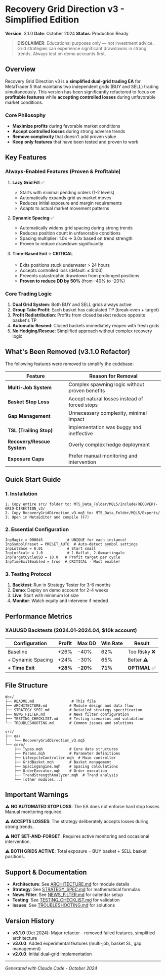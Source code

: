 # Recovery Grid Direction v3 - Simplified Edition

**Version**: 3.1.0
**Date**: October 2024
**Status**: Production Ready

> **DISCLAIMER**: Educational purposes only — not investment advice. Grid strategies can experience significant drawdowns in strong trends. Always test on demo accounts first.

## Overview

Recovery Grid Direction v3 is a **simplified dual-grid trading EA** for MetaTrader 5 that maintains two independent grids (BUY and SELL) trading simultaneously. This version has been significantly refactored to focus on **profitable features** while **accepting controlled losses** during unfavorable market conditions.

### Core Philosophy
- **Maximize profits** during favorable market conditions
- **Accept controlled losses** during strong adverse trends
- **Remove complexity** that doesn't add proven value
- **Keep only features** that have been tested and proven to work

## Key Features

### Always-Enabled Features (Proven & Profitable)

1. **Lazy Grid Fill** ✅
   - Starts with minimal pending orders (1-2 levels)
   - Automatically expands grid as market moves
   - Reduces initial exposure and margin requirements
   - Adapts to actual market movement patterns

2. **Dynamic Spacing** ✅
   - Automatically widens grid spacing during strong trends
   - Reduces position count in unfavorable conditions
   - Spacing multiplier: 1.0x → 3.0x based on trend strength
   - Proven to reduce drawdown significantly

3. **Time-Based Exit** ⭐ **CRITICAL**
   - Exits positions stuck underwater > 24 hours
   - Accepts controlled loss (default: ≤ $100)
   - Prevents catastrophic drawdown from prolonged positions
   - **Proven to reduce DD by 50%** (from -40% to -20%)

### Core Trading Logic

1. **Dual Grid System**: Both BUY and SELL grids always active
2. **Group Take Profit**: Each basket has calculated TP (break-even + target)
3. **Profit Redistribution**: Profits from closed basket reduce opposite basket's TP
4. **Automatic Reseed**: Closed baskets immediately reopen with fresh grids
5. **No Hedging/Rescue**: Simplified approach without complex recovery logic

## What's Been Removed (v3.1.0 Refactor)

The following features were removed to simplify the codebase:

| Feature | Reason for Removal |
|---------|-------------------|
| **Multi-Job System** | Complex spawning logic without proven benefits |
| **Basket Stop Loss** | Accept natural losses instead of forced stops |
| **Gap Management** | Unnecessary complexity, minimal impact |
| **TSL (Trailing Stop)** | Implementation was buggy and ineffective |
| **Recovery/Rescue System** | Overly complex hedge deployment |
| **Exposure Caps** | Prefer manual monitoring and intervention |

## Quick Start Guide

### 1. Installation
```
1. Copy entire src/ folder to: MT5_Data_Folder/MQL5/Include/RECOVERY-GRID-DIRECTION_v3/
2. Copy RecoveryGridDirection_v3.mq5 to: MT5_Data_Folder/MQL5/Experts/
3. Open in MetaEditor and compile (F7)
```

### 2. Essential Configuration
```
InpMagic = 990045           # UNIQUE for each instance!
InpSymbolPreset = PRESET_AUTO  # Auto-detect symbol settings
InpLotBase = 0.01           # Start small
InpLotScale = 1.0           # 1.0=flat, 2.0=martingale
InpTargetCycleUSD = 10.0   # Profit target per cycle
InpTimeExitEnabled = true  # CRITICAL - Must enable!
```

### 3. Testing Protocol
1. **Backtest**: Run in Strategy Tester for 3-6 months
2. **Demo**: Deploy on demo account for 2-4 weeks
3. **Live**: Start with minimum lot size
4. **Monitor**: Watch equity and intervene if needed

## Performance Metrics

### XAUUSD Backtests (2024.01-2024.04, $10k account)

| Configuration | Profit | Max DD | Win Rate | Result |
|--------------|--------|---------|----------|---------|
| Baseline | +26% | -40% | 62% | Too Risky ❌ |
| + Dynamic Spacing | +24% | -30% | 65% | Better ⚠️ |
| **+ Time Exit** | **+28%** | **-20%** | **71%** | **OPTIMAL** ✅ |

## File Structure

```
doc/
├── README.md                 # This file
├── ARCHITECTURE.md          # Module design and data flow
├── STRATEGY_SPEC.md         # Detailed strategy specification
├── NEWS_FILTER.md           # News filter configuration
├── TESTING_CHECKLIST.md     # Testing scenarios and validation
└── TROUBLESHOOTING.md       # Common issues and solutions

src/
├── ea/
│   └── RecoveryGridDirection_v3.mq5
└── core/
    ├── Types.mqh            # Core data structures
    ├── Params.mqh           # Parameter definitions
    ├── LifecycleController.mqh  # Main controller
    ├── GridBasket.mqh       # Basket management
    ├── SpacingEngine.mqh    # Spacing calculations
    ├── OrderExecutor.mqh    # Order execution
    ├── TrendStrengthAnalyzer.mqh  # Trend analysis
    └── [other modules...]
```

## Important Warnings

⚠️ **NO AUTOMATED STOP LOSS**: The EA does not enforce hard stop losses. Manual monitoring required.

⚠️ **ACCEPTS LOSSES**: The strategy deliberately accepts losses during strong trends.

⚠️ **NOT SET-AND-FORGET**: Requires active monitoring and occasional intervention.

⚠️ **BOTH GRIDS ACTIVE**: Total exposure = BUY basket + SELL basket positions.

## Support & Documentation

- **Architecture**: See [ARCHITECTURE.md](ARCHITECTURE.md) for module details
- **Strategy**: See [STRATEGY_SPEC.md](STRATEGY_SPEC.md) for mathematical formulas
- **News Filter**: See [NEWS_FILTER.md](NEWS_FILTER.md) for calendar setup
- **Testing**: See [TESTING_CHECKLIST.md](TESTING_CHECKLIST.md) for validation
- **Issues**: See [TROUBLESHOOTING.md](TROUBLESHOOTING.md) for solutions

## Version History

- **v3.1.0** (Oct 2024): Major refactor - removed failed features, simplified architecture
- **v3.0.0**: Added experimental features (multi-job, basket SL, gap management)
- **v2.0.0**: Initial dual-grid implementation

---

*Generated with Claude Code - October 2024*